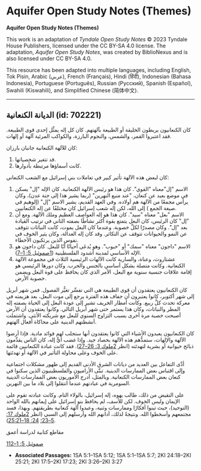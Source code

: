 # Aquifer Open Study Notes (Themes)

**Aquifer Open Study Notes (Themes)**

This work is an adaptation of *Tyndale Open Study Notes* © 2023 Tyndale House Publishers, licensed under the CC BY\-SA 4\.0 license. The adaptation, *Aquifer Open Study Notes*, was created by BiblioNexus and is also licensed under CC BY\-SA 4\.0\.

This resource has been adapted into multiple languages, including English, Tok Pisin, Arabic (عربي), French (Français), Hindi (हिंदी), Indonesian (Bahasa Indonesia), Portuguese (Português), Russian (Русский), Spanish (Español), Swahili (Kiswahili), and Simplified Chinese (简体中文).



--------------------------------

## الديانة الكنعانية (id: 702221)

كان الكنعانيون يربطون الخليقة أو الطبيعة بآلهتهم. كان كل إله يمثِّل إحدى قوى الطبيعة. فقد اعتبروا القمر، والشمس، والنجوم البارزة، والكواكب المرئية آلهة أو إلهات.

كان للآلهة الكنعانية جانبان بارزان:

1. قد تتغير شخصياتها.
2. كانت أسماؤها مرتبطة بأدوارها.

كان لبعض هذه الآلهة تأثير كبير في تعاملات بني إسرائيل مع الشعب الكنعاني:

1. الاسم "إل"معناه "القوي". كان هذا هو رئيس الآلهة الكنعانية. كان الإله "إل" يسكن في موضع بعيد عن كنعان، "عند منبع النهرين" (ربما يشير هذا إلى جنة عدن)، وكان يرأس مجمعًا من الآلهة هم أولاده. وفي العهد القديم، يشير الاسم "إل" (إلوهيم في صيغة الجمع ) إلى الله، لكن إله شعب إسرائيل كان مختلفًا عن إله الكنعانيين.
2. الاسم "بعل" معناه "سيد". كان هذا هو إله العواصف العظيم وملك الآلهة. ومع أن "إل" كان الرئيس، كان البعل يتمتع بقوة أكثر نشاطًا بصفته الثاني في ترتيب القيادة بعد "إل". وكان مصدرًَا لكلِّ خصوبة. وعندما كان البعل يموت، كانت النباتات تتوقف عن النمو والحيوانات تتوقف عن التكاثر. وقد كان إله العدالة، وكان يثير الخوف في نفوس الذين يرتكبون الأخطاء.
3. الاسم "داجون" معناه "سمك" أو "حبوب". وهو يُدعَى أحيانًا أبًا للبعل. كان داجون هو الإله الأساسي لمدينة أشدود الفلسطينية ([1صموئيل 5: 1–7](https://ref.ly/1Sam5:1-1Sam5:7)).
4. عشتاروث، وعناة، والسارية كانت الآلهات الرئيسية الثلاث في مجموعة الآلهة الكنعانية. وكانت متصلة بشكل أساسي بالجنس والحرب. وكان دورها الرئيسي هو إقامة علاقات جنسية سنوية مع البعل، الأمر الذي كان يحافظ على قوة البعل ويضمن خصوبة الأرض.

كان الكنعانيون يعتقدون أن قوى الطبيعة هي التي تفسِّر تغيُّر الفصول. فمن شهر أبريل إلى شهر أكتوبر، كانوا يعتبرون أن جفاف هذه الفترة يرجع إلى موت البعل، بعد هزيمته في معركة تحدث كلَّ ربيع. وكانت أمطار الخريف تشير إلى عودة البعل إلى الحياة بصفته إله المطر والنباتات، وكان هذا يستمر حتى شهر أبريل التالي. وكانوا يعتقدون أن الأرض أصبحت خصبة مرة أخرى بسبب التزاوج السنوي للبعل مع شريكته الأنثى. واشتملت أنشطتهم الدينية على محاكاة أفعال آلهتهم.

كان الكنعانيون يعبدون الأشياء التي كانوا يعتقدون أنها ستجلب لهم فوائد مادية. فإذا أرضوا الآلهة والإلهات، ستمدُّهم هذه الآلهة بحصاد جيد. وإذا غضب أيُّ إله، كان الناس يقدِّمون ذبائح حيوانية أو بشرية لتهدئته (انظر [2ملوك 3: 26–27](https://ref.ly/2Kgs3:26-2Kgs3:27)). فقد كانت عبادة الكنعانيين قائمة على الخوف وعلى محاولة التأثير في الآلهة أو تهدئتها.

أدَّى التفاعل بين العديد من ديانات الشرق الأدنى القديم إلى ظهور مشكلات اجتماعية وإلى اقتباس بعض الممارسات الدينية. تبنَّى الأراميون والفلسطينيون الذين سكنوا في كنعان بعض الممارسات الكنعانية. وبالمثل، أدرج الأموريون بعض الممارسات الدينية السومرية في عبادتهم عندما انتقلوا إلى بلاد ما بين النهرين.

على النقيض من ذلك، طالب يهوه، إله إسرائيل، بالولاء التام. وكانت عبادته تقوم على الإيمان وليس الخوف. لكن للأسف، لم يحافظ بنو إسرائيل على إيمانهم بالله الواحد (التوحيد)، حيث تبنوا أفكارًا وممارسات وثنية، وعبدوا آلهة كنعانية بطريقتهم. وبهذا، فسد مجتمعهم وأسخطوا الله. ونتيجةً لذلك، أدانهم الله وأرسلهم إلى السبي (انظر [2ملوك 17: 5–23؛](https://ref.ly/2Kgs17:5-2Kgs17:23) [24: 18–25:21](https://ref.ly/2Kgs24:18-2Kgs25:21)).

مقاطع كتابية لدراسة أعمق

[1صموئيل 5: 1–12](https://ref.ly/1Sam5:1-1Sam5:12)

* **Associated Passages:** 1SA 5:1–1SA 5:12; 1SA 5:1–1SA 5:7; 2KI 24:18–2KI 25:21; 2KI 17:5–2KI 17:23; 2KI 3:26–2KI 3:27

